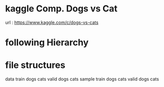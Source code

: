 # kaggle Comp. Dogs vs Cat
url : https://www.kaggle.com/c/dogs-vs-cats
# following Hierarchy
# file structures
data
	train
		dogs
		cats
	valid
		dogs
		cats
	sample
		train
			dogs
			cats
		valid
			dogs
			cats
      
